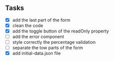 ## Tasks 
- [x] add the last part of the form
- [x] clean the code
- [x] add the toggle button of the readOnly property
- [ ] add the error component
- [ ] style correctly the percentage validation
- [ ] separate the tow parts of the form
- [x] add initial-data.json file